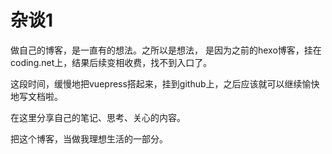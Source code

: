 # 杂谈1

做自己的博客，是一直有的想法。之所以是想法， 是因为之前的hexo博客，挂在coding.net上，结果后续变相收费，找不到入口了。

这段时间，缓慢地把vuepress搭起来，挂到github上，之后应该就可以继续愉快地写文档啦。

在这里分享自己的笔记、思考、关心的内容。

把这个博客，当做我理想生活的一部分。
